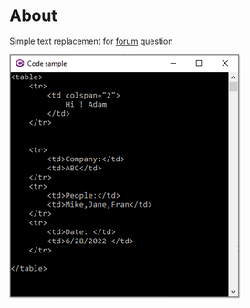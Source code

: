 ﻿# About

Simple text replacement for [forum](https://stackoverflow.com/questions/72768906/how-to-use-mail-template-in-windows-console-using-c/72784943#72784943) question

![Figure1](assets/figure1.png)